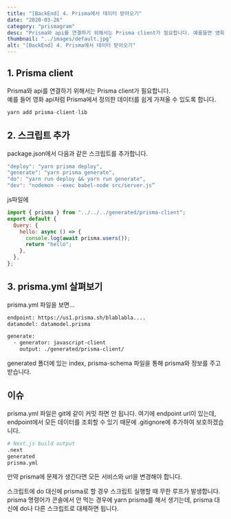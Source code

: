 ```yaml
---
title: "[BackEnd] 4. Prisma에서 데이터 받아오기"
date: "2020-03-26"
category: "prismagram"
desc: "Prisma와 api를 연결하기 위해서는 Prisma client가 필요합니다. 예를들면 영화 api처럼 Prisma에서 정의한 데이터를 쉽게 가져올 수 있도록 합니다."
thumbnail: "../images/default.jpg"
alt: "[BackEnd] 4. Prisma에서 데이터 받아오기"
---
```


## 1. Prisma client

Prisma와 api를 연결하기 위해서는 Prisma client가 필요합니다.  
예를 들어 영화 api처럼 Prisma에서 정의한 데이터를 쉽게 가져올 수 있도록 합니다.

```s
yarn add prisma-client-lib
```

## 2. 스크립트 추가

package.json에서 다음과 같은 스크립트를 추가합니다.

```js
"deploy": "yarn prisma deploy",
"generate": "yarn prisma generate",
"do": "yarn run deploy && yarn run generate",
"dev": "nodemon --exec babel-node src/server.js”
```

js파일에

```js
import { prisma } from "../../../generated/prisma-client";
export default {
  Query: {
    hello: async () => {
      console.log(await prisma.users());
      return "hello";
    },
  },
};
```

## 3. prisma.yml 살펴보기

prisma.yml 파일을 보면...

```graphql
endpoint: https://us1.prisma.sh/blablabla....
datamodel: datamodel.prisma

generate:
  - generator: javascript-client
    output: ./generated/prisma-client/
```

generated 폴더에 있는 index, prisma-schema 파일을 통해 prisma와 정보를 주고받습니다.

## 이슈

prisma.yml 파일은 git에 같이 커밋 하면 안 됩니다. 여기에 endpoint url이 있는데, endpoint에서 모든 데이터를 조회할 수 있기 때문에 .gitignore에 추가하여 보호하겠습니다.

```s
# Next.js build output
.next
generated
prisma.yml
```

만약 prisma에 문제가 생긴다면 모든 서비스와 url을 변경해야 합니다.

스크립트에 do 대신에 prisma로 할 경우 스크립트 실행할 때 무한 루프가 발생합니다. prisma 명령어가 콘솔에서 안 먹는 경우에 yarn prisma를 해서 생기는데, prisma 대신에 do나 다른 스크립트로 대체하면 됩니다.
